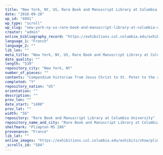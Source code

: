 ```yaml
---
title: "New York, NY, US, Rare Book and Manuscript Library at Columbia University, Plimpton MS 286"
date: "2016-09-28"
wp_id: "4941"
wp_type: "scroll"
wp_slug: "new-york-ny-us-rare-book-and-manuscript-library-at-columbia-university-plimpton-ms-286"
creator: "admin"
online_bibliography_record: "https://exhibitions.cul.columbia.edu/exhibits/show/plimpton/item/27"
language_1: "French"
language_2: ""
lib_lon: ""
meta_title: "New York, NY, US, Rare Book and Manuscript Library at Columbia University, Plimpton MS 286"
date_quality: ""
length: "539"
repository_city: "New York, NY"
number_of_pieces: ""
contents: "Compendium historiae from Jesus Christ to St. Peter to the antipope Alexander V (1409-1410) in column 1. Column 2 contains Julius Caesar to Louis IV of Bavaria (1328-1346). Column 3: the legendary Francio to Charles V (1364-1380). Column 4: the legendary King Lud to Richard II (1377-1399)."
completed: "Y"
repository_nation: "US"
orientation: ""
description: ""
prov_lon: ""
date_start: "1400"
prov_lat: ""
width: "56"
repository: "Rare Book and Manuscript Library at Columbia University"
repository_name_and_city: "Rare Book and Manuscript Library at Columbia University, New York NY US"
shelfmark: "Plimpton MS 286"
provenance: "France"
lib_lat: ""
online_images: "https://exhibitions.cul.columbia.edu/exhibits/show/plimpton/item/27"
_scrolls_id: "584"
---
```



